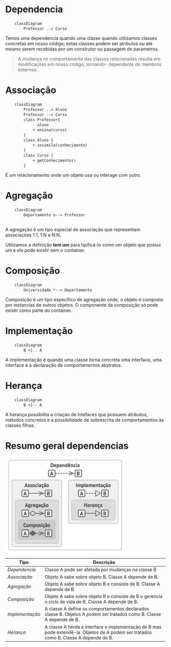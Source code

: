 # Dependencia
```mermaid 
    classDiagram
        Professor ..> Curso
```
Temos uma dependencia quando uma classe quando utilizamos classes concretas em nosso código; estas classes podem ser atributos ou até mesmo serem recebidas por um construtor ou passagem de parametros.

> A mudança no comportamento das classes relacionadas resulta em modificações em nosso código, tornando- dependente de membros externos.


# Associação
```mermaid 
    classDiagram
        Professor ..> Aluno
        Professor --> Curso
        class Professor{
            - aluno
            + ensina(curso)
        }
        class Aluno {
            + assimila(conhecimento)
        }
        class Curso {
            + getConhecimento()
        }
```
É um relacionamento onde um objeto usa ou interage com outro.

# Agregação
```mermaid 
    classDiagram
        Departamento o--> Professor
        
```

A agregação é um tipo especial de associação que representam associações 1:1, 1:N e N:N.

Utilizamos a definição **tem um** para tipificá-lo como um objeto que possui um e ele pode existir sem o container. 

# Composição
```mermaid 
    classDiagram
        Universidade *--> Departamento
```

Composição é um tipo específico de agregação onde, o objeto é composto por instancias de outros objetos.
O componente da composição só pode existir como parte do container.


# Implementação
```mermaid 
    classDiagram
        B <|.. A
```

A implementação é quando uma classe torna concreta uma interface, uma interface é a declaração de comportamentos abstratos.

# Herança
```mermaid 
    classDiagram
        B <|-- A 
```


A herança possibilita a criação de intefaces que possuem atributos, métodos concretos e a possibilidade de sobrescrita de comportamentos às classes filhas.

# Resumo geral dependencias

<img src="images/resume.png" height="300">

Tipo | Descrição
-- | --
*Dependencia* | Classe A pode ser afetada por mudanças na classe B
*Associação* | Objeto A sabe sobre objeto B. Classe A depende de B.
*Agregação* | Objeto A sabe sobre objeto B e consiste de B. Classe A depende de B.
*Composição* | Objeto A sabe sobre objeto B e consiste de B e gerencia o ciclo de vida de B. Classe A depende de B.
*Implementação* | A classe A define os comportamentos declarados classe B. Objetos A podem ser tratados como B. Classe A depende de B.
*Herança* | A classe A herda a interface e implementação de B mas pode extendê-la. Objetos de A podem ser tratados como B. Classe A depende de B.